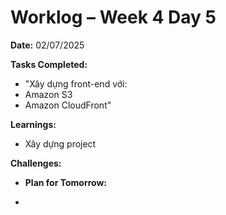 # Worklog – Week 4 Day 5

**Date:** 02/07/2025

**Tasks Completed:**

- "Xây dựng front-end với:
- Amazon S3
- Amazon CloudFront"

**Learnings:**

- Xây dựng project

**Challenges:**

- **Plan for Tomorrow:**

-
